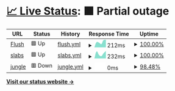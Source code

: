 # [📈 Live Status](https://hritikch24.github.io/uptime-testing/): <!--live status--> **🟧 Partial outage**

<!--start: status pages-->
<!-- This summary is generated by Upptime (https://github.com/upptime/upptime) -->
<!-- Do not edit this manually, your changes will be overwritten -->
<!-- prettier-ignore -->
| URL | Status | History | Response Time | Uptime |
| --- | ------ | ------- | ------------- | ------ |
| <img alt="" src="https://favicons.githubusercontent.com/flush.com" height="13"> [Flush](https://flush.com) | 🟩 Up | [flush.yml](https://github.com/demo11234/uptime-test/commits/HEAD/history/flush.yml) | <details><summary><img alt="Response time graph" src="./graphs/flush/response-time-week.png" height="20"> 212ms</summary><br><a href="https://demo11234.github.io/uptime-test/history/flush"><img alt="Response time 212" src="https://img.shields.io/endpoint?url=https%3A%2F%2Fraw.githubusercontent.com%2Fdemo11234%2Fuptime-test%2FHEAD%2Fapi%2Fflush%2Fresponse-time.json"></a><br><a href="https://demo11234.github.io/uptime-test/history/flush"><img alt="24-hour response time 188" src="https://img.shields.io/endpoint?url=https%3A%2F%2Fraw.githubusercontent.com%2Fdemo11234%2Fuptime-test%2FHEAD%2Fapi%2Fflush%2Fresponse-time-day.json"></a><br><a href="https://demo11234.github.io/uptime-test/history/flush"><img alt="7-day response time 212" src="https://img.shields.io/endpoint?url=https%3A%2F%2Fraw.githubusercontent.com%2Fdemo11234%2Fuptime-test%2FHEAD%2Fapi%2Fflush%2Fresponse-time-week.json"></a><br><a href="https://demo11234.github.io/uptime-test/history/flush"><img alt="30-day response time 212" src="https://img.shields.io/endpoint?url=https%3A%2F%2Fraw.githubusercontent.com%2Fdemo11234%2Fuptime-test%2FHEAD%2Fapi%2Fflush%2Fresponse-time-month.json"></a><br><a href="https://demo11234.github.io/uptime-test/history/flush"><img alt="1-year response time 212" src="https://img.shields.io/endpoint?url=https%3A%2F%2Fraw.githubusercontent.com%2Fdemo11234%2Fuptime-test%2FHEAD%2Fapi%2Fflush%2Fresponse-time-year.json"></a></details> | <details><summary><a href="https://demo11234.github.io/uptime-test/history/flush">100.00%</a></summary><a href="https://demo11234.github.io/uptime-test/history/flush"><img alt="All-time uptime 100.00%" src="https://img.shields.io/endpoint?url=https%3A%2F%2Fraw.githubusercontent.com%2Fdemo11234%2Fuptime-test%2FHEAD%2Fapi%2Fflush%2Fuptime.json"></a><br><a href="https://demo11234.github.io/uptime-test/history/flush"><img alt="24-hour uptime 100.00%" src="https://img.shields.io/endpoint?url=https%3A%2F%2Fraw.githubusercontent.com%2Fdemo11234%2Fuptime-test%2FHEAD%2Fapi%2Fflush%2Fuptime-day.json"></a><br><a href="https://demo11234.github.io/uptime-test/history/flush"><img alt="7-day uptime 100.00%" src="https://img.shields.io/endpoint?url=https%3A%2F%2Fraw.githubusercontent.com%2Fdemo11234%2Fuptime-test%2FHEAD%2Fapi%2Fflush%2Fuptime-week.json"></a><br><a href="https://demo11234.github.io/uptime-test/history/flush"><img alt="30-day uptime 100.00%" src="https://img.shields.io/endpoint?url=https%3A%2F%2Fraw.githubusercontent.com%2Fdemo11234%2Fuptime-test%2FHEAD%2Fapi%2Fflush%2Fuptime-month.json"></a><br><a href="https://demo11234.github.io/uptime-test/history/flush"><img alt="1-year uptime 100.00%" src="https://img.shields.io/endpoint?url=https%3A%2F%2Fraw.githubusercontent.com%2Fdemo11234%2Fuptime-test%2FHEAD%2Fapi%2Fflush%2Fuptime-year.json"></a></details>
| <img alt="" src="https://favicons.githubusercontent.com/thewearableinternet.com" height="13"> [slabs](https://thewearableinternet.com) | 🟩 Up | [slabs.yml](https://github.com/demo11234/uptime-test/commits/HEAD/history/slabs.yml) | <details><summary><img alt="Response time graph" src="./graphs/slabs/response-time-week.png" height="20"> 232ms</summary><br><a href="https://demo11234.github.io/uptime-test/history/slabs"><img alt="Response time 232" src="https://img.shields.io/endpoint?url=https%3A%2F%2Fraw.githubusercontent.com%2Fdemo11234%2Fuptime-test%2FHEAD%2Fapi%2Fslabs%2Fresponse-time.json"></a><br><a href="https://demo11234.github.io/uptime-test/history/slabs"><img alt="24-hour response time 255" src="https://img.shields.io/endpoint?url=https%3A%2F%2Fraw.githubusercontent.com%2Fdemo11234%2Fuptime-test%2FHEAD%2Fapi%2Fslabs%2Fresponse-time-day.json"></a><br><a href="https://demo11234.github.io/uptime-test/history/slabs"><img alt="7-day response time 232" src="https://img.shields.io/endpoint?url=https%3A%2F%2Fraw.githubusercontent.com%2Fdemo11234%2Fuptime-test%2FHEAD%2Fapi%2Fslabs%2Fresponse-time-week.json"></a><br><a href="https://demo11234.github.io/uptime-test/history/slabs"><img alt="30-day response time 232" src="https://img.shields.io/endpoint?url=https%3A%2F%2Fraw.githubusercontent.com%2Fdemo11234%2Fuptime-test%2FHEAD%2Fapi%2Fslabs%2Fresponse-time-month.json"></a><br><a href="https://demo11234.github.io/uptime-test/history/slabs"><img alt="1-year response time 232" src="https://img.shields.io/endpoint?url=https%3A%2F%2Fraw.githubusercontent.com%2Fdemo11234%2Fuptime-test%2FHEAD%2Fapi%2Fslabs%2Fresponse-time-year.json"></a></details> | <details><summary><a href="https://demo11234.github.io/uptime-test/history/slabs">100.00%</a></summary><a href="https://demo11234.github.io/uptime-test/history/slabs"><img alt="All-time uptime 100.00%" src="https://img.shields.io/endpoint?url=https%3A%2F%2Fraw.githubusercontent.com%2Fdemo11234%2Fuptime-test%2FHEAD%2Fapi%2Fslabs%2Fuptime.json"></a><br><a href="https://demo11234.github.io/uptime-test/history/slabs"><img alt="24-hour uptime 100.00%" src="https://img.shields.io/endpoint?url=https%3A%2F%2Fraw.githubusercontent.com%2Fdemo11234%2Fuptime-test%2FHEAD%2Fapi%2Fslabs%2Fuptime-day.json"></a><br><a href="https://demo11234.github.io/uptime-test/history/slabs"><img alt="7-day uptime 100.00%" src="https://img.shields.io/endpoint?url=https%3A%2F%2Fraw.githubusercontent.com%2Fdemo11234%2Fuptime-test%2FHEAD%2Fapi%2Fslabs%2Fuptime-week.json"></a><br><a href="https://demo11234.github.io/uptime-test/history/slabs"><img alt="30-day uptime 100.00%" src="https://img.shields.io/endpoint?url=https%3A%2F%2Fraw.githubusercontent.com%2Fdemo11234%2Fuptime-test%2FHEAD%2Fapi%2Fslabs%2Fuptime-month.json"></a><br><a href="https://demo11234.github.io/uptime-test/history/slabs"><img alt="1-year uptime 100.00%" src="https://img.shields.io/endpoint?url=https%3A%2F%2Fraw.githubusercontent.com%2Fdemo11234%2Fuptime-test%2FHEAD%2Fapi%2Fslabs%2Fuptime-year.json"></a></details>
| <img alt="" src="https://favicons.githubusercontent.com/api.jungle.xyz" height="13"> [jungle](https://api.jungle.xyz) | 🟥 Down | [jungle.yml](https://github.com/demo11234/uptime-test/commits/HEAD/history/jungle.yml) | <details><summary><img alt="Response time graph" src="./graphs/jungle/response-time-week.png" height="20"> 0ms</summary><br><a href="https://demo11234.github.io/uptime-test/history/jungle"><img alt="Response time 0" src="https://img.shields.io/endpoint?url=https%3A%2F%2Fraw.githubusercontent.com%2Fdemo11234%2Fuptime-test%2FHEAD%2Fapi%2Fjungle%2Fresponse-time.json"></a><br><a href="https://demo11234.github.io/uptime-test/history/jungle"><img alt="24-hour response time 0" src="https://img.shields.io/endpoint?url=https%3A%2F%2Fraw.githubusercontent.com%2Fdemo11234%2Fuptime-test%2FHEAD%2Fapi%2Fjungle%2Fresponse-time-day.json"></a><br><a href="https://demo11234.github.io/uptime-test/history/jungle"><img alt="7-day response time 0" src="https://img.shields.io/endpoint?url=https%3A%2F%2Fraw.githubusercontent.com%2Fdemo11234%2Fuptime-test%2FHEAD%2Fapi%2Fjungle%2Fresponse-time-week.json"></a><br><a href="https://demo11234.github.io/uptime-test/history/jungle"><img alt="30-day response time 0" src="https://img.shields.io/endpoint?url=https%3A%2F%2Fraw.githubusercontent.com%2Fdemo11234%2Fuptime-test%2FHEAD%2Fapi%2Fjungle%2Fresponse-time-month.json"></a><br><a href="https://demo11234.github.io/uptime-test/history/jungle"><img alt="1-year response time 0" src="https://img.shields.io/endpoint?url=https%3A%2F%2Fraw.githubusercontent.com%2Fdemo11234%2Fuptime-test%2FHEAD%2Fapi%2Fjungle%2Fresponse-time-year.json"></a></details> | <details><summary><a href="https://demo11234.github.io/uptime-test/history/jungle">98.48%</a></summary><a href="https://demo11234.github.io/uptime-test/history/jungle"><img alt="All-time uptime 98.48%" src="https://img.shields.io/endpoint?url=https%3A%2F%2Fraw.githubusercontent.com%2Fdemo11234%2Fuptime-test%2FHEAD%2Fapi%2Fjungle%2Fuptime.json"></a><br><a href="https://demo11234.github.io/uptime-test/history/jungle"><img alt="24-hour uptime 100.00%" src="https://img.shields.io/endpoint?url=https%3A%2F%2Fraw.githubusercontent.com%2Fdemo11234%2Fuptime-test%2FHEAD%2Fapi%2Fjungle%2Fuptime-day.json"></a><br><a href="https://demo11234.github.io/uptime-test/history/jungle"><img alt="7-day uptime 98.48%" src="https://img.shields.io/endpoint?url=https%3A%2F%2Fraw.githubusercontent.com%2Fdemo11234%2Fuptime-test%2FHEAD%2Fapi%2Fjungle%2Fuptime-week.json"></a><br><a href="https://demo11234.github.io/uptime-test/history/jungle"><img alt="30-day uptime 98.48%" src="https://img.shields.io/endpoint?url=https%3A%2F%2Fraw.githubusercontent.com%2Fdemo11234%2Fuptime-test%2FHEAD%2Fapi%2Fjungle%2Fuptime-month.json"></a><br><a href="https://demo11234.github.io/uptime-test/history/jungle"><img alt="1-year uptime 98.48%" src="https://img.shields.io/endpoint?url=https%3A%2F%2Fraw.githubusercontent.com%2Fdemo11234%2Fuptime-test%2FHEAD%2Fapi%2Fjungle%2Fuptime-year.json"></a></details>

<!--end: status pages-->

[**Visit our status website →**](https://demo11234.github.io/uptime-test)

